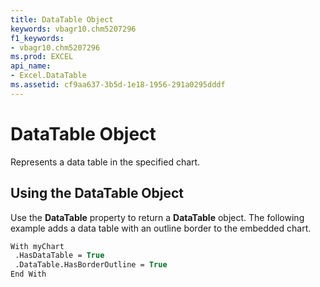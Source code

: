 ```yaml
---
title: DataTable Object
keywords: vbagr10.chm5207296
f1_keywords:
- vbagr10.chm5207296
ms.prod: EXCEL
api_name:
- Excel.DataTable
ms.assetid: cf9aa637-3b5d-1e18-1956-291a0295dddf
---
```



# DataTable Object

Represents a data table in the specified chart.


## Using the DataTable Object

Use the  **DataTable** property to return a **DataTable** object. The following example adds a data table with an outline border to the embedded chart.


```vb
With myChart 
 .HasDataTable = True 
 .DataTable.HasBorderOutline = True 
End With
```


